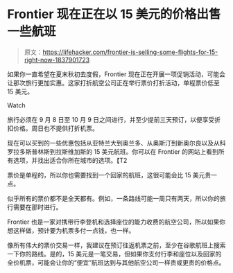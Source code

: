 # Frontier 现在正在以 15 美元的价格出售一些航班

> 原文：<https://lifehacker.com/frontier-is-selling-some-flights-for-15-right-now-1837901723>

如果你一直希望在夏末秋初去度假，Frontier 现在正在开展一项促销活动，可能会让那次旅行更加实惠。这家打折航空公司正在举行票价打折活动，单程票价低至 15 美元。

Watch

旅行必须在 9 月 8 日至 10 月 9 日之间进行，并至少提前三天预订，以便享受折扣价格。周日也不提供打折机票。

现在可以买到的一些优惠包括从亚特兰大到奥兰多、从奥斯汀到新奥尔良以及从科罗拉多斯普林斯到拉斯维加斯的 15 美元航班。你可以在 Frontier 的网站上看到所有选项，并找出适合你所在城市的选项。【T2

票价是单程的，所以你也需要找到一个回家的航班，这很可能会比 15 美元贵一点。

似乎所有的票价都不是全天都有。例如，一条路线可能一周只有两天，所以你的旅行需要在那时进行。

Frontier 也是一家对携带行李登机和选择座位的能力收费的航空公司，所以如果你想这样做，预计要为机票多付一点钱，也一样。

像所有伟大的票价交易一样，我建议在预订往返机票之前，至少在谷歌航班上搜索一下你的路线。是的，15 美元是一笔交易，但如果你支付行李和座位以及回家的全价机票，可能会让你的“便宜”航班达到与其他航空公司一样贵或更贵的价格点。